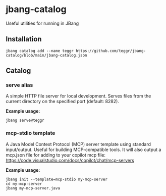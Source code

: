 # jbang-catalog
Useful utilities for running in JBang

## Installation

```shell
jbang catalog add --name teggr https://github.com/teggr/jbang-catalog/blob/main/jbang-catalog.json
```

## Catalog

### serve alias
A simple HTTP file server for local development. Serves files from the current directory on the specified port (default: 8282).

**Example usage:**
```shell
jbang serve@teggr
```

### mcp-stdio template
A Java Model Context Protocol (MCP) server template using standard input/output. Useful for building MCP-compatible tools. It will also output a mcp.json file for adding to your copilot mcp file: https://code.visualstudio.com/docs/copilot/chat/mcp-servers

**Example usage:**
```shell
jbang init --template=mcp-stdio my-mcp-server
cd my-mcp-server
jbang my-mcp-server.java
```

